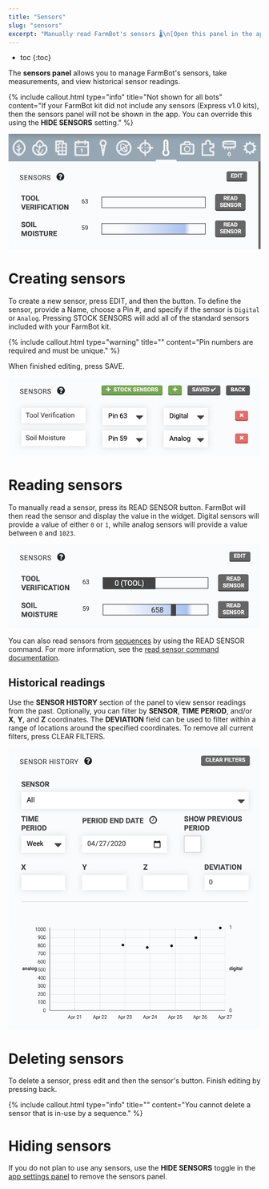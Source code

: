 ```yaml
---
title: "Sensors"
slug: "sensors"
excerpt: "Manually read FarmBot's sensors 🌡️\n[Open this panel in the app](https://my.farm.bot/app/designer/sensors)"
---
```


* toc
{:toc}

The **sensors panel** allows you to manage FarmBot's sensors, take measurements, and view historical sensor readings.

{%
include callout.html
type="info"
title="Not shown for all bots"
content="If your FarmBot kit did not include any sensors (Express v1.0 kits), then the sensors panel will not be shown in the app. You can override this using the **HIDE SENSORS** setting."
%}



![Screen Shot 2020-06-30 at 12.28.34 PM.png](Screen_Shot_2020-06-30_at_12.28.34_PM.png)

# Creating sensors
To create a new sensor, press <span class="fb-button fb-gray">EDIT</span>, and then the <span class="fb-button fb-green"><i class="fa fa-plus"></i></span> button. To define the sensor, provide a <span class="fb-input">Name</span>, choose a <span class="fb-dropdown">Pin #</span>, and specify if the sensor is `Digital` or `Analog`. Pressing <span class="fb-button fb-green"><i class="fa fa-plus"></i> STOCK SENSORS</span> will add all of the standard sensors included with your FarmBot kit.

{%
include callout.html
type="warning"
title=""
content="Pin numbers are required and must be unique."
%}

When finished editing, press <span class="fb-button fb-green">SAVE</span>.

![Screen Shot 2020-06-30 at 12.30.24 PM.png](Screen_Shot_2020-06-30_at_12.30.24_PM.png)

# Reading sensors
To manually read a sensor, press its <span class="fb-button fb-gray">READ SENSOR</span> button. FarmBot will then read the sensor and display the value in the widget. Digital sensors will provide a value of either `0` or `1`, while analog sensors will provide a value between `0` and `1023`.

![Screen Shot 2020-06-30 at 12.35.58 PM.png](Screen_Shot_2020-06-30_at_12.35.58_PM.png)

You can also read sensors from [sequences](../The-FarmBot-Web-App/sequences.md) by using the <span class="fb-step fb-read-pin">READ SENSOR</span> command. For more information, see the [read sensor command documentation](../The-FarmBot-Web-App/sequences/sequence-commands.md#read-sensor).

## Historical readings
Use the **SENSOR HISTORY** section of the panel to view sensor readings from the past. Optionally, you can filter by **SENSOR**, **TIME PERIOD**, and/or **X**, **Y**, and **Z** coordinates. The **DEVIATION** field can be used to filter within a range of locations around the specified coordinates. To remove all current filters, press <span class="fb-button fb-gray">CLEAR FILTERS</span>.

![Screen Shot 2020-06-30 at 12.39.50 PM.png](Screen_Shot_2020-06-30_at_12.39.50_PM.png)

# Deleting sensors
To delete a sensor, press <span class="fb-button fb-gray">edit</span> and then the sensor's <span class="fb-button fb-red"><i class="fa fa-times"></i></span> button. Finish editing by pressing <span class="fb-button fb-gray">back</span>.

{%
include callout.html
type="info"
title=""
content="You cannot delete a sensor that is in-use by a sequence."
%}

# Hiding sensors
If you do not plan to use any sensors, use the **HIDE SENSORS** toggle in the [app settings panel](../The-FarmBot-Web-App/settings/account-settings.md) to remove the sensors panel.
